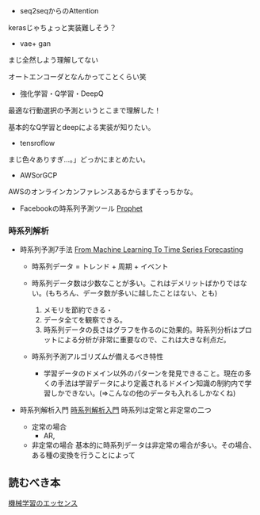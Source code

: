 - seq2seqからのAttention

kerasじゃちょっと実装難しそう？

- vae+ gan

まじ全然しよう理解してない

オートエンコーダとなんかってことくらい笑

- 強化学習・Q学習・DeepQ

最適な行動選択の予測というとこまで理解した！

基本的なQ学習とdeepによる実装が知りたい。

- tensroflow

まじ色々ありすぎ…。」どっかにまとめたい。

- AWSorGCP

AWSのオンラインカンファレンスあるからまずそっちかな。

- Facebookの時系列予測ツール
[Prophet]([https://www.slideshare.net/hoxo\_m/prophet-facebook-76285278](https://www.slideshare.net/hoxo_m/prophet-facebook-76285278))


### 時系列解析
- 時系列予測7手法
[From Machine Learning To Time Series Forecasting ](https://www.datascience.com/blog/time-series-forecasting-machine-learning-differences)

  - 時系列データ = トレンド + 周期 + イベント
  - 時系列データ数は少数なことが多い。これはデメリットばかりではない。(もちろん、データ数が多いに越したことはない、とも)
    1. メモリを節約できる・
    2. データ全てを観察できる。
    3. 時系列データの長さはグラフを作るのに効果的。時系列分析はプロットによる分析が非常に重要なので、これは大きな利点だ。
    
  - 時系列予測アルゴリズムが備えるべき特性
    - 学習データのドメイン以外のパターンを発見できること。現在の多くの手法は学習データにより定義されるドメイン知識の制約内で学習しかできない。(=>こんなの他のデータも入れるしかなくね)

- 時系列解析入門
[時系列解析入門](https://www.ai.u-hyogo.ac.jp/~arima/arima.pdf)
時系列は定常と非定常の二つ
  - 定常の場合
    - AR,
  - 非定常の場合
  基本的に時系列データは非定常の場合が多い。その場合、ある種の変換を行うことによって


## 読むべき本
[機械学習のエッセンス](https://tjo.hatenablog.com/entry/2018/11/01/080000)

